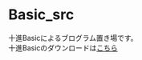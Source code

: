 # Basic_src
十進Basicによるブログラム置き場です。  
十進Basicのダウンロードは[こちら](https://hp.vector.co.jp/authors/VA008683/)
